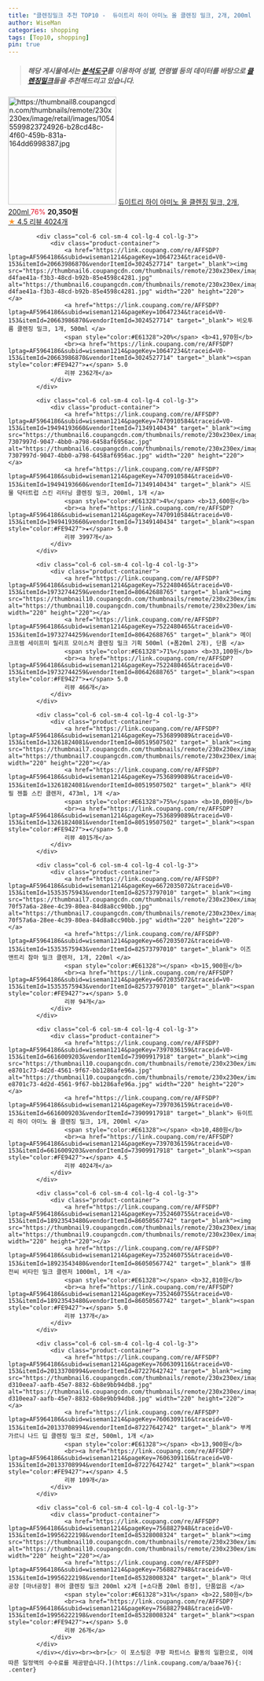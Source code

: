 ```yaml
---
title: "클렌징밀크 추천 TOP10 -  듀이트리 하이 아미노 올 클렌징 밀크, 2개, 200ml "
author: WiseMan
categories: shopping
tags: [Top10, shopping]
pin: true
---
```


> ##### 해당 게시물에서는 [**분석도구**](https://itemscout.io/)를 이용하여 **성별**, **연령별** 등의 데이터를 바탕으로 [**클렌징밀크**](https://link.coupang.com/a/baae76)들을 추천해드리고 있습니다.
<div class="container"><div class="row">
            <div class="col-6 col-sm-4 col-lg-4 col-lg-3">
                <div class="product-container">
                    <a href="https://link.coupang.com/re/AFFSDP?lptag=AF5964186&subid=wiseman1214&pageKey=7397036159&traceid=V0-153&itemId=19168140872&vendorItemId=79758313822" target="_blank"><img src="https://thumbnail8.coupangcdn.com/thumbnails/remote/230x230ex/image/retail/images/10545599823724926-b28cd48c-4f60-459b-831a-164dd6998387.jpg" alt="https://thumbnail8.coupangcdn.com/thumbnails/remote/230x230ex/image/retail/images/10545599823724926-b28cd48c-4f60-459b-831a-164dd6998387.jpg" width="220" height="220"></a>
                    <a href="https://link.coupang.com/re/AFFSDP?lptag=AF5964186&subid=wiseman1214&pageKey=7397036159&traceid=V0-153&itemId=19168140872&vendorItemId=79758313822" target="_blank"> 듀이트리 하이 아미노 올 클렌징 밀크, 2개, 200ml </a>
                    <span style="color:#E61328">76%</span> <b>20,350원</b>
                    <br><a href="https://link.coupang.com/re/AFFSDP?lptag=AF5964186&subid=wiseman1214&pageKey=7397036159&traceid=V0-153&itemId=19168140872&vendorItemId=79758313822" target="_blank"><span style="color:#FE9427">★</span> 4.5
                    리뷰 4024개</a>
                </div>
            </div>
            
            <div class="col-6 col-sm-4 col-lg-4 col-lg-3">
                <div class="product-container">
                    <a href="https://link.coupang.com/re/AFFSDP?lptag=AF5964186&subid=wiseman1214&pageKey=10647234&traceid=V0-153&itemId=20663986870&vendorItemId=3024527714" target="_blank"><img src="https://thumbnail6.coupangcdn.com/thumbnails/remote/230x230ex/image/retail/images/192237175331219-d4fae41a-f3b3-48cd-b92b-85e4598c4281.jpg" alt="https://thumbnail6.coupangcdn.com/thumbnails/remote/230x230ex/image/retail/images/192237175331219-d4fae41a-f3b3-48cd-b92b-85e4598c4281.jpg" width="220" height="220"></a>
                    <a href="https://link.coupang.com/re/AFFSDP?lptag=AF5964186&subid=wiseman1214&pageKey=10647234&traceid=V0-153&itemId=20663986870&vendorItemId=3024527714" target="_blank"> 비오투름 클렌징 밀크, 1개, 500ml </a>
                    <span style="color:#E61328">20%</span> <b>41,970원</b>
                    <br><a href="https://link.coupang.com/re/AFFSDP?lptag=AF5964186&subid=wiseman1214&pageKey=10647234&traceid=V0-153&itemId=20663986870&vendorItemId=3024527714" target="_blank"><span style="color:#FE9427">★</span> 5.0
                    리뷰 2362개</a>
                </div>
            </div>
            
            <div class="col-6 col-sm-4 col-lg-4 col-lg-3">
                <div class="product-container">
                    <a href="https://link.coupang.com/re/AFFSDP?lptag=AF5964186&subid=wiseman1214&pageKey=7470910584&traceid=V0-153&itemId=19494193660&vendorItemId=71349140434" target="_blank"><img src="https://thumbnail6.coupangcdn.com/thumbnails/remote/230x230ex/image/retail/images/7191506465060417-7307997d-9047-4bb0-a798-6458af6956ac.jpg" alt="https://thumbnail6.coupangcdn.com/thumbnails/remote/230x230ex/image/retail/images/7191506465060417-7307997d-9047-4bb0-a798-6458af6956ac.jpg" width="220" height="220"></a>
                    <a href="https://link.coupang.com/re/AFFSDP?lptag=AF5964186&subid=wiseman1214&pageKey=7470910584&traceid=V0-153&itemId=19494193660&vendorItemId=71349140434" target="_blank"> 시드물 닥터트럽 스킨 리터닝 클렌징 밀크, 200ml, 1개 </a>
                    <span style="color:#E61328">4%</span> <b>13,600원</b>
                    <br><a href="https://link.coupang.com/re/AFFSDP?lptag=AF5964186&subid=wiseman1214&pageKey=7470910584&traceid=V0-153&itemId=19494193660&vendorItemId=71349140434" target="_blank"><span style="color:#FE9427">★</span> 5.0
                    리뷰 3997개</a>
                </div>
            </div>
            
            <div class="col-6 col-sm-4 col-lg-4 col-lg-3">
                <div class="product-container">
                    <a href="https://link.coupang.com/re/AFFSDP?lptag=AF5964186&subid=wiseman1214&pageKey=7522480465&traceid=V0-153&itemId=19732744259&vendorItemId=80642688765" target="_blank"><img src="https://thumbnail10.coupangcdn.com/thumbnails/remote/230x230ex/image/vendor_inventory/c53e/f45307064fbbfff3624eeaf89ad8bb093dc70d9bfbc39843aff7901b6c1a.jpg" alt="https://thumbnail10.coupangcdn.com/thumbnails/remote/230x230ex/image/vendor_inventory/c53e/f45307064fbbfff3624eeaf89ad8bb093dc70d9bfbc39843aff7901b6c1a.jpg" width="220" height="220"></a>
                    <a href="https://link.coupang.com/re/AFFSDP?lptag=AF5964186&subid=wiseman1214&pageKey=7522480465&traceid=V0-153&itemId=19732744259&vendorItemId=80642688765" target="_blank"> 메이크프렘 세이프미 릴리프 모이스처 클렌징 밀크 기획 500ml (+폼20ml 2개), 단품 </a>
                    <span style="color:#E61328">71%</span> <b>33,100원</b>
                    <br><a href="https://link.coupang.com/re/AFFSDP?lptag=AF5964186&subid=wiseman1214&pageKey=7522480465&traceid=V0-153&itemId=19732744259&vendorItemId=80642688765" target="_blank"><span style="color:#FE9427">★</span> 5.0
                    리뷰 466개</a>
                </div>
            </div>
            
            <div class="col-6 col-sm-4 col-lg-4 col-lg-3">
                <div class="product-container">
                    <a href="https://link.coupang.com/re/AFFSDP?lptag=AF5964186&subid=wiseman1214&pageKey=7536899089&traceid=V0-153&itemId=13261824081&vendorItemId=80519507502" target="_blank"><img src="https://thumbnail7.coupangcdn.com/thumbnails/remote/230x230ex/image/rs_quotation_api/2nnooiny/5c554fb6456b4b1bb4a8007366d52a19.jpg" alt="https://thumbnail7.coupangcdn.com/thumbnails/remote/230x230ex/image/rs_quotation_api/2nnooiny/5c554fb6456b4b1bb4a8007366d52a19.jpg" width="220" height="220"></a>
                    <a href="https://link.coupang.com/re/AFFSDP?lptag=AF5964186&subid=wiseman1214&pageKey=7536899089&traceid=V0-153&itemId=13261824081&vendorItemId=80519507502" target="_blank"> 세타필 젠틀 스킨 클렌저, 473ml, 1개 </a>
                    <span style="color:#E61328">75%</span> <b>10,090원</b>
                    <br><a href="https://link.coupang.com/re/AFFSDP?lptag=AF5964186&subid=wiseman1214&pageKey=7536899089&traceid=V0-153&itemId=13261824081&vendorItemId=80519507502" target="_blank"><span style="color:#FE9427">★</span> 5.0
                    리뷰 4015개</a>
                </div>
            </div>
            
            <div class="col-6 col-sm-4 col-lg-4 col-lg-3">
                <div class="product-container">
                    <a href="https://link.coupang.com/re/AFFSDP?lptag=AF5964186&subid=wiseman1214&pageKey=6672035072&traceid=V0-153&itemId=15353575943&vendorItemId=82573797010" target="_blank"><img src="https://thumbnail7.coupangcdn.com/thumbnails/remote/230x230ex/image/retail/images/2371360368143856-70f57a6a-28ee-4c39-80ea-84d8a8cc90bb.jpg" alt="https://thumbnail7.coupangcdn.com/thumbnails/remote/230x230ex/image/retail/images/2371360368143856-70f57a6a-28ee-4c39-80ea-84d8a8cc90bb.jpg" width="220" height="220"></a>
                    <a href="https://link.coupang.com/re/AFFSDP?lptag=AF5964186&subid=wiseman1214&pageKey=6672035072&traceid=V0-153&itemId=15353575943&vendorItemId=82573797010" target="_blank"> 이즈앤트리 참마 밀크 클렌저, 1개, 220ml </a>
                    <span style="color:#E61328"></span> <b>15,900원</b>
                    <br><a href="https://link.coupang.com/re/AFFSDP?lptag=AF5964186&subid=wiseman1214&pageKey=6672035072&traceid=V0-153&itemId=15353575943&vendorItemId=82573797010" target="_blank"><span style="color:#FE9427">★</span> 5.0
                    리뷰 94개</a>
                </div>
            </div>
            
            <div class="col-6 col-sm-4 col-lg-4 col-lg-3">
                <div class="product-container">
                    <a href="https://link.coupang.com/re/AFFSDP?lptag=AF5964186&subid=wiseman1214&pageKey=7397036159&traceid=V0-153&itemId=6616009203&vendorItemId=73909917918" target="_blank"><img src="https://thumbnail10.coupangcdn.com/thumbnails/remote/230x230ex/image/retail/images/10545578859448582-e8701c73-4d2d-4561-9f67-bb1286afe96a.jpg" alt="https://thumbnail10.coupangcdn.com/thumbnails/remote/230x230ex/image/retail/images/10545578859448582-e8701c73-4d2d-4561-9f67-bb1286afe96a.jpg" width="220" height="220"></a>
                    <a href="https://link.coupang.com/re/AFFSDP?lptag=AF5964186&subid=wiseman1214&pageKey=7397036159&traceid=V0-153&itemId=6616009203&vendorItemId=73909917918" target="_blank"> 듀이트리 하이 아미노 올 클렌징 밀크, 1개, 200ml </a>
                    <span style="color:#E61328"></span> <b>10,480원</b>
                    <br><a href="https://link.coupang.com/re/AFFSDP?lptag=AF5964186&subid=wiseman1214&pageKey=7397036159&traceid=V0-153&itemId=6616009203&vendorItemId=73909917918" target="_blank"><span style="color:#FE9427">★</span> 4.5
                    리뷰 4024개</a>
                </div>
            </div>
            
            <div class="col-6 col-sm-4 col-lg-4 col-lg-3">
                <div class="product-container">
                    <a href="https://link.coupang.com/re/AFFSDP?lptag=AF5964186&subid=wiseman1214&pageKey=7352460755&traceid=V0-153&itemId=18923543480&vendorItemId=86050567742" target="_blank"><img src="https://thumbnail9.coupangcdn.com/thumbnails/remote/230x230ex/image/vendor_inventory/03c6/96b2d4e5f6e4529c14702e4e760d5d795b3613df93a9acd4de2db01c5aeb.png" alt="https://thumbnail9.coupangcdn.com/thumbnails/remote/230x230ex/image/vendor_inventory/03c6/96b2d4e5f6e4529c14702e4e760d5d795b3613df93a9acd4de2db01c5aeb.png" width="220" height="220"></a>
                    <a href="https://link.coupang.com/re/AFFSDP?lptag=AF5964186&subid=wiseman1214&pageKey=7352460755&traceid=V0-153&itemId=18923543480&vendorItemId=86050567742" target="_blank"> 셀퓨전씨 비타민 밀크 클렌저 1000ml, 1개 </a>
                    <span style="color:#E61328"></span> <b>32,810원</b>
                    <br><a href="https://link.coupang.com/re/AFFSDP?lptag=AF5964186&subid=wiseman1214&pageKey=7352460755&traceid=V0-153&itemId=18923543480&vendorItemId=86050567742" target="_blank"><span style="color:#FE9427">★</span> 5.0
                    리뷰 137개</a>
                </div>
            </div>
            
            <div class="col-6 col-sm-4 col-lg-4 col-lg-3">
                <div class="product-container">
                    <a href="https://link.coupang.com/re/AFFSDP?lptag=AF5964186&subid=wiseman1214&pageKey=7606309116&traceid=V0-153&itemId=20133708994&vendorItemId=87227642742" target="_blank"><img src="https://thumbnail6.coupangcdn.com/thumbnails/remote/230x230ex/image/retail/images/1481249856229950-d310eea7-aafb-45e7-8832-6b8e9bb94db8.jpg" alt="https://thumbnail6.coupangcdn.com/thumbnails/remote/230x230ex/image/retail/images/1481249856229950-d310eea7-aafb-45e7-8832-6b8e9bb94db8.jpg" width="220" height="220"></a>
                    <a href="https://link.coupang.com/re/AFFSDP?lptag=AF5964186&subid=wiseman1214&pageKey=7606309116&traceid=V0-153&itemId=20133708994&vendorItemId=87227642742" target="_blank"> 부케가르니 나드 딥 클렌징 밀크 로션, 500ml, 1개 </a>
                    <span style="color:#E61328"></span> <b>13,900원</b>
                    <br><a href="https://link.coupang.com/re/AFFSDP?lptag=AF5964186&subid=wiseman1214&pageKey=7606309116&traceid=V0-153&itemId=20133708994&vendorItemId=87227642742" target="_blank"><span style="color:#FE9427">★</span> 4.5
                    리뷰 109개</a>
                </div>
            </div>
            
            <div class="col-6 col-sm-4 col-lg-4 col-lg-3">
                <div class="product-container">
                    <a href="https://link.coupang.com/re/AFFSDP?lptag=AF5964186&subid=wiseman1214&pageKey=7568827948&traceid=V0-153&itemId=19956222198&vendorItemId=85328008324" target="_blank"><img src="https://thumbnail10.coupangcdn.com/thumbnails/remote/230x230ex/image/vendor_inventory/c500/8fa362b3f2aae7d153a0041950f91a136cebc3c931b35f8b6b3cc2eee27b.jpg" alt="https://thumbnail10.coupangcdn.com/thumbnails/remote/230x230ex/image/vendor_inventory/c500/8fa362b3f2aae7d153a0041950f91a136cebc3c931b35f8b6b3cc2eee27b.jpg" width="220" height="220"></a>
                    <a href="https://link.coupang.com/re/AFFSDP?lptag=AF5964186&subid=wiseman1214&pageKey=7568827948&traceid=V0-153&itemId=19956222198&vendorItemId=85328008324" target="_blank"> 마녀공장 [마녀공장] 퓨어 클렌징 밀크 200ml x2개 [+소다폼 20ml 증정], 단품없음 </a>
                    <span style="color:#E61328">31%</span> <b>22,580원</b>
                    <br><a href="https://link.coupang.com/re/AFFSDP?lptag=AF5964186&subid=wiseman1214&pageKey=7568827948&traceid=V0-153&itemId=19956222198&vendorItemId=85328008324" target="_blank"><span style="color:#FE9427">★</span> 5.0
                    리뷰 26개</a>
                </div>
            </div>
            </div></div><br><br>[👉 이 포스팅은 쿠팡 파트너스 활동의 일환으로, 이에 따른 일정액의 수수료를 제공받습니다.](https://link.coupang.com/a/baae76){: .center}